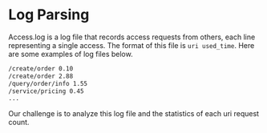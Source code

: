 # Log Parsing

Access.log is a log file that records access requests from others, each line representing a single access. The format of this file is `uri used_time`. Here are some examples of log files below.

```bash
/create/order 0.10
/create/order 2.88
/query/order/info 1.55
/service/pricing 0.45
...
```

Our challenge is to analyze this log file and the statistics of each uri request count.
